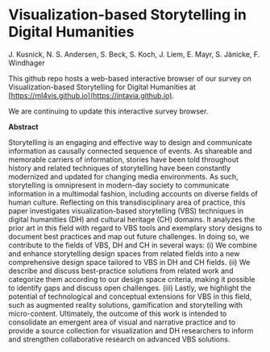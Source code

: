 # Visualization-based Storytelling in Digital Humanities
J. Kusnick, N. S. Andersen, S. Beck, S. Koch, J. Liem, E. Mayr, S. Jänicke, F. Windhager

This github repo hosts a web-based interactive browser of our survey on Visualization-based Storytelling for Digital Humanities at [https://ml4vis.github.io](https://intavia.github.io).  

We are continuing to update this interactive survey browser. 

**Abstract**

Storytelling is an engaging and effective way to design and communicate information as causally connected sequence of events. As shareable and memorable carriers of information, stories have been told throughout history and related techniques of storytelling have been constantly modernized and updated for changing media environments. As such, storytelling is omnipresent in modern-day society to communicate information in a multimodal fashion, including accounts on diverse fields of human culture. Reflecting on this transdisciplinary area of practice, this paper investigates visualization-based storytelling (VBS) techniques in digital humanities (DH) and cultural heritage (CH) domains. It analyzes the prior art in this field with regard  to VBS tools and exemplary story designs to document best practices and map out future challenges. In doing so, we contribute to the fields of VBS, DH and CH in several ways: (i) We combine and enhance storytelling design spaces from related fields into a new comprehensive design space tailored to VBS in DH and CH fields. (ii) We describe and discuss best-practice solutions from related work and categorize them according to our design space criteria, making it possible to identify gaps and discuss open challenges. (iii) Lastly, we highlight the potential of technological and conceptual extensions for VBS in this field, such as augmented reality solutions, gamification and storytelling with micro-content. Ultimately, the outcome of this work is intended to consolidate an emergent area of visual and narrative practice and to provide a source collection for visualization and DH researchers to inform and strengthen collaborative research on advanced VBS solutions.
